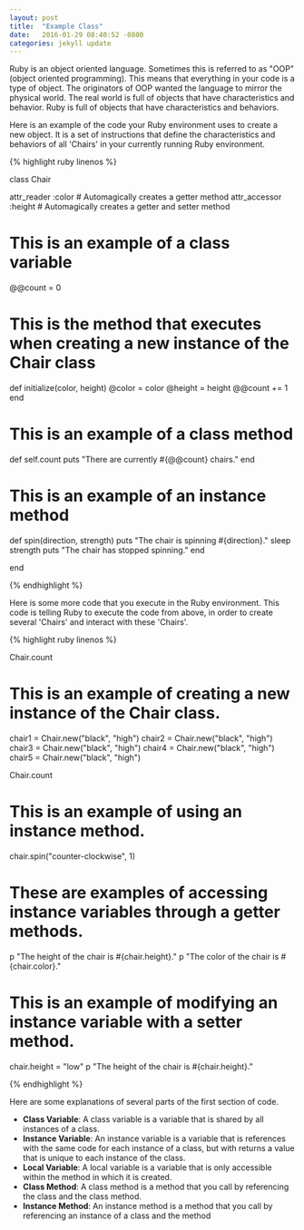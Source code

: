 ```yaml
---
layout: post
title:  "Example Class"
date:   2016-01-29 08:40:52 -0800
categories: jekyll update
---
```


Ruby is an object oriented language. Sometimes this is referred to as "OOP" (object oriented programming). This means that everything in your code is a type of object. The originators of OOP wanted the language to mirror the physical world. The real world is full of objects that have characteristics and behavior. Ruby is full of objects that have characteristics and behaviors.

Here is an example of the code your Ruby environment uses to create a new object. It is a set of instructions that define the characteristics and behaviors of all 'Chairs' in your currently running Ruby environment.

{% highlight ruby linenos %}

class Chair

  attr_reader :color # Automagically creates a getter method
  attr_accessor :height # Automagically creates a getter and setter method

# This is an example of a class variable
  @@count = 0

# This is the method that executes when creating a new instance of the Chair class
  def initialize(color, height)
    @color = color
    @height = height
    @@count += 1
  end

# This is an example of a class method
  def self.count
    puts "There are currently #{@@count} chairs."
  end

# This is an example of an instance method
  def spin(direction, strength)
    puts "The chair is spinning #{direction}."
    sleep strength
    puts "The chair has stopped spinning."
  end

end

{% endhighlight %}

Here is some more code that you execute in the Ruby environment. This code is telling Ruby to execute the code from above, in order to create several 'Chairs' and interact with these 'Chairs'.

{% highlight ruby linenos %}

Chair.count

# This is an example of creating a new instance of the Chair class.
chair1 = Chair.new("black", "high")
chair2 = Chair.new("black", "high")
chair3 = Chair.new("black", "high")
chair4 = Chair.new("black", "high")
chair5 = Chair.new("black", "high")

Chair.count

# This is an example of using an instance method.
chair.spin("counter-clockwise", 1)

# These are examples of accessing instance variables through a getter methods.
p "The height of the chair is #{chair.height}."
p "The color of the chair is #{chair.color}."

# This is an example of modifying an instance variable with a setter method.
chair.height = "low"
p "The height of the chair is #{chair.height}."

{% endhighlight %}

Here are some explanations of several parts of the first section of code.

* **Class Variable**: A class variable is a variable that is shared by all instances of a class.
* **Instance Variable**:  An instance variable is a variable that is references with the same code for each instance of a class, but with returns a value that is unique to each instance of the class.
* **Local Variable**: A local variable is a variable that is only accessible within the method in which it is created.
* **Class Method**: A class method is a method that you call by referencing the class and the class method.
* **Instance Method**: An instance method is a method that you call by referencing an instance of a class and the method
